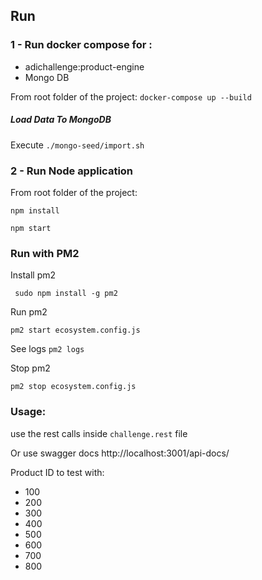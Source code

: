 ## Run

### 1 - Run docker compose for :

- adichallenge:product-engine
- Mongo DB

From root folder of the project:
`docker-compose up --build`

##### Load Data To MongoDB

Execute ``./mongo-seed/import.sh``

### 2 - Run Node application

From root folder of the project:

`npm install`

`npm start`


### Run with PM2
Install pm2 

` sudo npm install -g pm2`

Run pm2

`pm2 start ecosystem.config.js`

See logs `pm2 logs`

Stop pm2

`pm2 stop ecosystem.config.js`


### Usage:

use the rest calls inside `challenge.rest` file

Or use swagger docs http://localhost:3001/api-docs/

Product ID to test with:
 - 100
 - 200
 - 300
 - 400
 - 500
 - 600
 - 700
 - 800
 